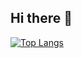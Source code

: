 ## Hi there 👋
[![Top Langs](https://github-readme-stats.vercel.app/api/top-langs/?username=javierabrego&layout=compact&theme=dracula)](https://github.com/anuraghazra/github-readme-stats)
<!--
**JavierAbrego/javierabrego** is a ✨ _special_ ✨ repository because its `README.md` (this file) appears on your GitHub profile.

Here are some ideas to get you started:

- 🔭 I’m currently working on ...
- 🌱 I’m currently learning ...
- 👯 I’m looking to collaborate on ...
- 🤔 I’m looking for help with ...
- 💬 Ask me about ...
- 📫 How to reach me: ...
- 😄 Pronouns: ...
- ⚡ Fun fact: ...
-->
